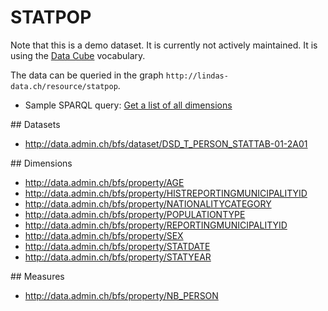 # STATPOP

Note that this is a demo dataset. It is currently not actively maintained. It is using the [Data Cube](http://www.w3.org/TR/vocab-data-cube/) vocabulary.

The data can be queried in the graph `http://lindas-data.ch/resource/statpop`.

* Sample SPARQL query: [Get a list of all dimensions](http://data.admin.ch/sparql/#query=PREFIX+rdfs%3A+++%3Chttp%3A%2F%2Fwww.w3.org%2F2000%2F01%2Frdf-schema%23%3E%0APREFIX+schema%3A+%3Chttp%3A%2F%2Fschema.org%2F%3E%0APREFIX+xsd%3A+%3Chttp%3A%2F%2Fwww.w3.org%2F2001%2FXMLSchema%23%3E%0APREFIX+gont%3A+%3Chttps%3A%2F%2Fgont.ch%2F%3E%0APREFIX+qb%3A+%3Chttp%3A%2F%2Fpurl.org%2Flinked-data%2Fcube%23%3E%0A%0ASELECT+DISTINCT+%3Fs%0AFROM+%3Chttp%3A%2F%2Flindas-data.ch%2Fresource%2Fstatpop%3E%0AWHERE%0A%7B%0A++%3Fs+a+qb%3ADimensionProperty+.%0A%7D&contentTypeConstruct=text%2Fturtle&contentTypeSelect=application%2Fsparql-results%2Bjson&endpoint=http%3A%2F%2Fdata.admin.ch%2Fquery&requestMethod=POST&tabTitle=Query+1&outputFormat=table)

## Datasets

* http://data.admin.ch/bfs/dataset/DSD_T_PERSON_STATTAB-01-2A01

## Dimensions

* http://data.admin.ch/bfs/property/AGE
* http://data.admin.ch/bfs/property/HISTREPORTINGMUNICIPALITYID
* http://data.admin.ch/bfs/property/NATIONALITYCATEGORY
* http://data.admin.ch/bfs/property/POPULATIONTYPE
* http://data.admin.ch/bfs/property/REPORTINGMUNICIPALITYID
* http://data.admin.ch/bfs/property/SEX
* http://data.admin.ch/bfs/property/STATDATE
* http://data.admin.ch/bfs/property/STATYEAR

## Measures

* http://data.admin.ch/bfs/property/NB_PERSON